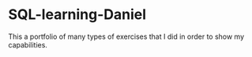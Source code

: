 # SQL-learning-Daniel
This a portfolio of many types of exercises that I did in order to show my capabilities. 
